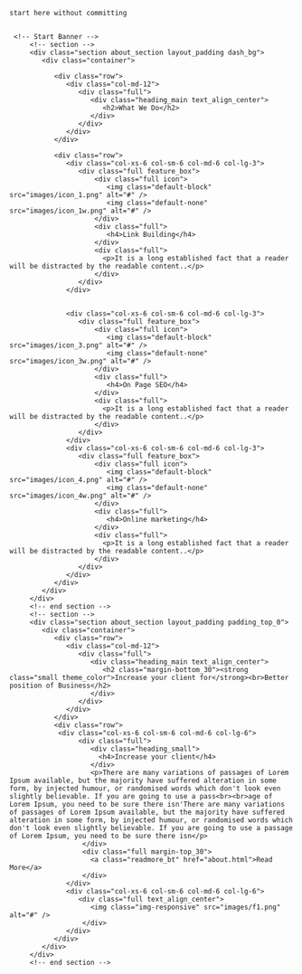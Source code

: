     start here without committing 


     <!-- Start Banner -->
         <!-- section -->
         <div class="section about_section layout_padding dash_bg">
            <div class="container">

               <div class="row">
                  <div class="col-md-12">
                     <div class="full">
                        <div class="heading_main text_align_center">
                           <h2>What We Do</h2>
                        </div>
                     </div>
                  </div>
               </div>

               <div class="row">
                  <div class="col-xs-6 col-sm-6 col-md-6 col-lg-3">
                     <div class="full feature_box">
                         <div class="full icon">
                            <img class="default-block" src="images/icon_1.png" alt="#" />
                            <img class="default-none" src="images/icon_1w.png" alt="#" />
                         </div>
                         <div class="full">
                            <h4>Link Building</h4>
                         </div>
                         <div class="full">
                           <p>It is a long established fact that a reader will be distracted by the readable content..</p>
                         </div>
                     </div>
                  </div>
                
                  
                  <div class="col-xs-6 col-sm-6 col-md-6 col-lg-3">
                     <div class="full feature_box">
                         <div class="full icon">
                            <img class="default-block" src="images/icon_3.png" alt="#" />
                            <img class="default-none" src="images/icon_3w.png" alt="#" />
                         </div>
                         <div class="full">
                            <h4>On Page SEO</h4>
                         </div>
                         <div class="full">
                           <p>It is a long established fact that a reader will be distracted by the readable content..</p>
                         </div>
                     </div>
                  </div>
                  <div class="col-xs-6 col-sm-6 col-md-6 col-lg-3">
                     <div class="full feature_box">
                         <div class="full icon">
                            <img class="default-block" src="images/icon_4.png" alt="#" />
                            <img class="default-none" src="images/icon_4w.png" alt="#" />
                         </div>
                         <div class="full">
                            <h4>Online marketing</h4>
                         </div>
                         <div class="full">
                           <p>It is a long established fact that a reader will be distracted by the readable content..</p>
                         </div>
                     </div>
                  </div>
               </div>
            </div>
         </div>
         <!-- end section -->
         <!-- section -->
         <div class="section about_section layout_padding padding_top_0">
            <div class="container">
               <div class="row">
                  <div class="col-md-12">
                     <div class="full">
                        <div class="heading_main text_align_center">
                           <h2 class="margin-bottom_30"><strong class="small theme_color">Increase your client for</strong><br>Better position of Business</h2>
                        </div>
                     </div>
                  </div>
               </div>
               <div class="row">
                <div class="col-xs-6 col-sm-6 col-md-6 col-lg-6">
                     <div class="full">
                        <div class="heading_small">
                          <h4>Increase your client</h4>
                        </div>
                        <p>There are many variations of passages of Lorem Ipsum available, but the majority have suffered alteration in some form, by injected humour, or randomised words which don't look even slightly believable. If you are going to use a pass<br><br>age of Lorem Ipsum, you need to be sure there isn'There are many variations of passages of Lorem Ipsum available, but the majority have suffered alteration in some form, by injected humour, or randomised words which don't look even slightly believable. If you are going to use a passage of Lorem Ipsum, you need to be sure there isn</p>
                      </div>
                      <div class="full margin-top_30">
                        <a class="readmore_bt" href="about.html">Read More</a>
                      </div>
                  </div>
                  <div class="col-xs-6 col-sm-6 col-md-6 col-lg-6">
                     <div class="full text_align_center">
                        <img class="img-responsive" src="images/f1.png" alt="#" />   
                      </div>
                  </div>
               </div>
            </div>
         </div>
         <!-- end section -->